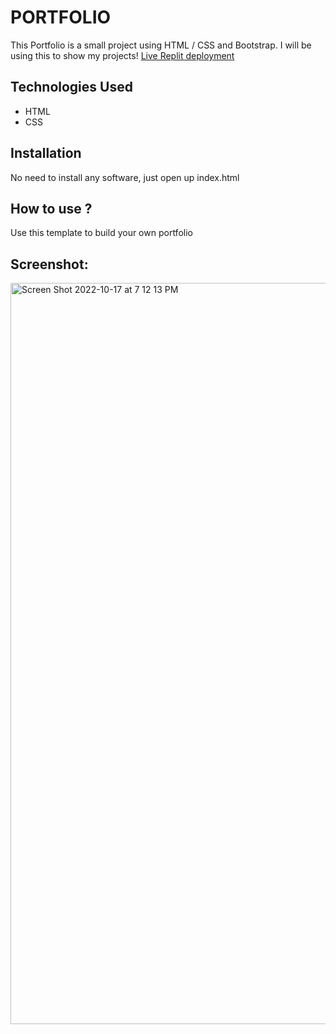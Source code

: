 # PORTFOLIO

This Portfolio is a small project using HTML / CSS and Bootstrap. I will be using this to show my projects!
[Live Replit deployment](https://portfolio.murrsa.repl.co)

## Technologies Used
* HTML
* CSS

## Installation
No need to install any software, just open up index.html

## How to use ?
Use this template to build your own portfolio

## Screenshot:

<img width="1186" alt="Screen Shot 2022-10-17 at 7 12 13 PM" src="https://user-images.githubusercontent.com/113162205/196319250-16f49629-220a-4ae3-88be-a874aebd6286.png">


